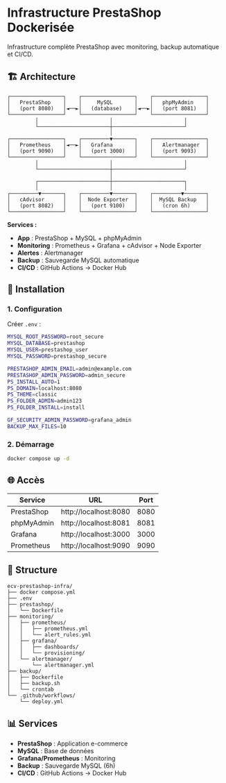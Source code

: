 # Infrastructure PrestaShop Dockerisée

Infrastructure complète PrestaShop avec monitoring, backup automatique et CI/CD.

## 🏗️ Architecture

```
┌─────────────────┐    ┌─────────────────┐    ┌─────────────────┐
│   PrestaShop    │    │     MySQL       │    │   phpMyAdmin    │
│   (port 8080)   │◄──►│   (database)    │◄──►│   (port 8081)   │
└─────────────────┘    └─────────────────┘    └─────────────────┘
         │                       │                       │
         └───────────────────────┼───────────────────────┘
                                 │
┌─────────────────┐    ┌─────────▼───────┐    ┌─────────────────┐
│   Prometheus    │◄──►│   Grafana       │    │   Alertmanager  │
│   (port 9090)   │    │   (port 3000)   │    │   (port 9093)   │
└─────────────────┘    └─────────────────┘    └─────────────────┘
         │                       │                       │
         └───────────────────────┼───────────────────────┘
                                 │
         ┌───────────────────────┼───────────────────────┐
         │                       │                       │
┌─────────▼───────┐    ┌─────────▼───────┐    ┌─────────▼───────┐
│   cAdvisor      │    │  Node Exporter  │    │  MySQL Backup   │
│   (port 8082)   │    │   (port 9100)   │    │   (cron 6h)     │
└─────────────────┘    └─────────────────┘    └─────────────────┘
```

**Services :**
- **App** : PrestaShop + MySQL + phpMyAdmin
- **Monitoring** : Prometheus + Grafana + cAdvisor + Node Exporter
- **Alertes** : Alertmanager  
- **Backup** : Sauvegarde MySQL automatique
- **CI/CD** : GitHub Actions → Docker Hub

## 🚀 Installation

### 1. Configuration
Créer `.env` :
```bash
MYSQL_ROOT_PASSWORD=root_secure
MYSQL_DATABASE=prestashop
MYSQL_USER=prestashop_user
MYSQL_PASSWORD=prestashop_secure

PRESTASHOP_ADMIN_EMAIL=admin@example.com
PRESTASHOP_ADMIN_PASSWORD=admin_secure
PS_INSTALL_AUTO=1
PS_DOMAIN=localhost:8080
PS_THEME=classic
PS_FOLDER_ADMIN=admin123
PS_FOLDER_INSTALL=install

GF_SECURITY_ADMIN_PASSWORD=grafana_admin
BACKUP_MAX_FILES=10
```

### 2. Démarrage
```bash
docker compose up -d
```

## 🌐 Accès

| Service | URL | Port |
|---------|-----|------|
| PrestaShop | http://localhost:8080 | 8080 |
| phpMyAdmin | http://localhost:8081 | 8081 |
| Grafana | http://localhost:3000 | 3000 |
| Prometheus | http://localhost:9090 | 9090 |

## 📁 Structure

```
ecv-prestashop-infra/
├── docker compose.yml
├── .env
├── prestashop/
│   └── Dockerfile
├── monitoring/
│   ├── prometheus/
│   │   ├── prometheus.yml
│   │   └── alert_rules.yml
│   ├── grafana/
│   │   ├── dashboards/
│   │   └── provisioning/
│   └── alertmanager/
│       └── alertmanager.yml
├── backup/
│   ├── Dockerfile
│   ├── backup.sh
│   └── crontab
└── .github/workflows/
    └── deploy.yml
```

## 📊 Services

- **PrestaShop** : Application e-commerce
- **MySQL** : Base de données
- **Grafana/Prometheus** : Monitoring
- **Backup** : Sauvegarde MySQL (6h)
- **CI/CD** : GitHub Actions → Docker Hub
